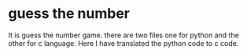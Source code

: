 # guess the number
It is guess the number game.
there are two files one for python and the other for c language.
Here I have translated the python code to c code.

